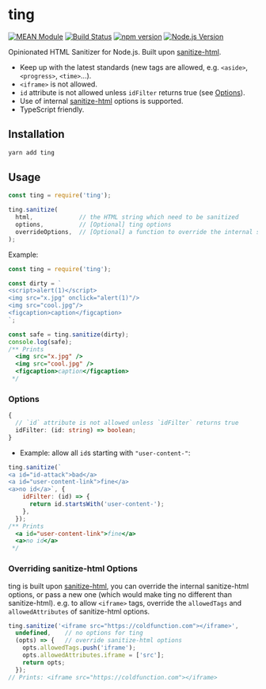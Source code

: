 # ting

[![MEAN Module](https://img.shields.io/badge/MEAN%20Module-TypeScript-blue.svg?style=flat-square)](https://github.com/mgenware/MEAN-Module)
[![Build Status](https://img.shields.io/travis/mgenware/ting.svg?style=flat-square&label=Build+Status)](https://travis-ci.org/mgenware/ting)
[![npm version](https://img.shields.io/npm/v/ting.svg?style=flat-square)](https://npmjs.com/package/ting)
[![Node.js Version](http://img.shields.io/node/v/ting.svg?style=flat-square)](https://nodejs.org/en/)

Opinionated HTML Sanitizer for Node.js. Built upon [sanitize-html](https://www.npmjs.com/package/sanitize-html).

* Keep up with the latest standards (new tags are allowed, e.g. `<aside>`, `<progress>`, `<time>`...).
* `<iframe>` is not allowed.
* `id` attribute is not allowed unless `idFilter` returns true (see [Options](#options)).
* Use of internal [sanitize-html](https://www.npmjs.com/package/sanitize-html) options is supported.
* TypeScript friendly.

## Installation
```sh
yarn add ting
```

## Usage
```js
const ting = require('ting');

ting.sanitize(
  html,             // the HTML string which need to be sanitized
  options,          // [Optional] ting options
  overrideOptions,  // [Optional] a function to override the internal sanitize-html options
);
```

Example:
```js
const ting = require('ting');

const dirty = `
<script>alert(1)</script>
<img src="x.jpg" onclick="alert(1)"/>
<img src="cool.jpg"/>
<figcaption>caption</figcaption>
`;

const safe = ting.sanitize(dirty);
console.log(safe);
/** Prints
  <img src="x.jpg" />
  <img src="cool.jpg" />
  <figcaption>caption</figcaption>
 */
```

### Options
```typescript
{
  // `id` attribute is not allowed unless `idFilter` returns true
  idFilter: (id: string) => boolean;
}
```

* Example: allow all `id`s starting with `"user-content-"`:
```js
ting.sanitize(`
<a id="id-attack">bad</a>
<a id="user-content-link">fine</a>
<a>no id</a>`, {
    idFilter: (id) => {
      return id.startsWith('user-content-');
    },
  });
/** Prints
  <a id="user-content-link">fine</a>
  <a>no id</a>
 */
```

### Overriding sanitize-html Options
ting is built upon [sanitize-html](https://www.npmjs.com/package/sanitize-html), you can override the internal sanitize-html options, or pass a new one (which would make ting no different than sanitize-html). e.g. to allow `<iframe>` tags, override the `allowedTags` and `allowedAttributes` of sanitize-html options.

```js
ting.sanitize('<iframe src="https://coldfunction.com"></iframe>', 
  undefined,    // no options for ting
  (opts) => {   // override sanitize-html options
    opts.allowedTags.push('iframe');
    opts.allowedAttributes.iframe = ['src'];
    return opts;
  });
// Prints: <iframe src="https://coldfunction.com"></iframe>
```
